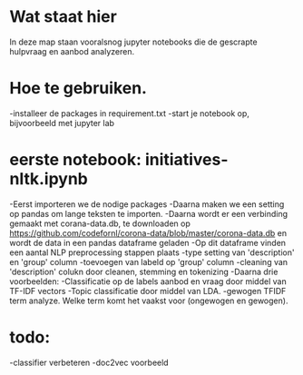 # Wat staat hier
In deze map staan vooralsnog jupyter notebooks die de gescrapte hulpvraag en aanbod analyzeren.

# Hoe te gebruiken.
-installeer de packages in requirement.txt
-start je notebook op, bijvoorbeeld met jupyter lab

# eerste notebook: initiatives-nltk.ipynb
-Eerst importeren we de nodige packages
-Daarna maken we een setting op pandas om lange teksten te importen.
-Daarna wordt er een verbinding gemaakt met corana-data.db, te downloaden op https://github.com/codefornl/corona-data/blob/master/corona-data.db
en wordt de data in een pandas dataframe geladen
-Op dit dataframe vinden een aantal NLP preprocessing stappen plaats
    -type setting van 'description' en 'group' column
    -toevoegen van labeld op 'group' column
    -cleaning van 'description' colukn door cleanen, stemming en tokenizing
-Daarna drie voorbeelden:
    -Classificatie op de labels aanbod en vraag door middel van TF-IDF vectors
    -Topic classificatie door middel van LDA. 
    -gewogen TFIDF term analyze. Welke term komt het vaakst voor (ongewogen en gewogen). 
    
# todo:
-classifier verbeteren
-doc2vec voorbeeld